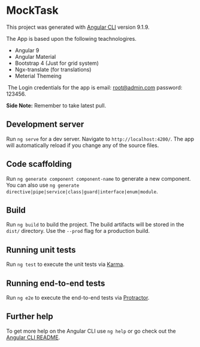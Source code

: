 # MockTask

This project was generated with [Angular CLI](https://github.com/angular/angular-cli) version 9.1.9.

The App is based upon the following teachnologires.

- Angular 9
- Angular Material
- Bootstrap 4 (Just for grid system)
- Ngx-translate (for translations)
- Meterial Themeing 



​	The Login credentials for the app is email: root@admin.com password: 123456.

**Side Note:** Remember to take latest pull.

## Development server

Run `ng serve` for a dev server. Navigate to `http://localhost:4200/`. The app will automatically reload if you change any of the source files.

## Code scaffolding

Run `ng generate component component-name` to generate a new component. You can also use `ng generate directive|pipe|service|class|guard|interface|enum|module`.

## Build

Run `ng build` to build the project. The build artifacts will be stored in the `dist/` directory. Use the `--prod` flag for a production build.

## Running unit tests

Run `ng test` to execute the unit tests via [Karma](https://karma-runner.github.io).

## Running end-to-end tests

Run `ng e2e` to execute the end-to-end tests via [Protractor](http://www.protractortest.org/).

## Further help

To get more help on the Angular CLI use `ng help` or go check out the [Angular CLI README](https://github.com/angular/angular-cli/blob/master/README.md).
